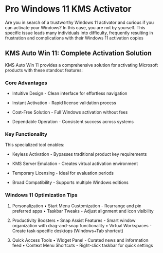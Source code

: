 # Pro Windows 11 KMS Activator 
Are you in search of a trustworthy Windows 11 activator and curious if you can activate your Windows? In this case, you are not by yourself. This specific issue leads many individuals into difficulty, frequently resulting in frustration and complications with their Windows 11 activation copies


## KMS Auto Win 11: Complete Activation Solution
KMS Auto Win 11 provides a comprehensive solution for activating Microsoft products with these standout features:

### Core Advantages
- Intuitive Design - Clean interface for effortless navigation

- Instant Activation - Rapid license validation process

- Cost-Free Solution - Full Windows activation without fees

- Dependable Operation - Consistent success across systems

### Key Functionality
This specialized tool enables:

- Keyless Activation - Bypasses traditional product key requirements

- KMS Server Emulation - Creates virtual activation environment

- Temporary Licensing - Ideal for evaluation periods

- Broad Compatibility - Supports multiple Windows editions

### Windows 11 Optimization Tips
1. Personalization
• Start Menu Customization - Rearrange and pin preferred apps
• Taskbar Tweaks - Adjust alignment and icon visibility

2. Productivity Boosters
• Snap Assist Features - Smart window organization with drag-and-snap functionality
• Virtual Workspaces - Create task-specific desktops (Windows+Tab shortcut)

3. Quick Access Tools
• Widget Panel - Curated news and information feed
• Context Menu Shortcuts - Right-click taskbar for quick settings

